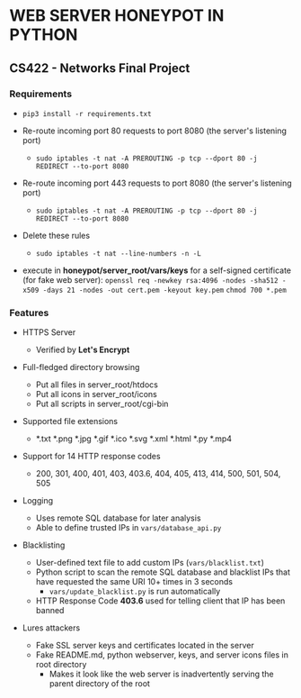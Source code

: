 # WEB SERVER HONEYPOT IN PYTHON
## CS422 - Networks Final Project

### Requirements
- `pip3 install -r requirements.txt`

- Re-route incoming port 80 requests to port 8080 (the server's listening port)
  - `sudo iptables -t nat -A PREROUTING -p tcp --dport 80 -j REDIRECT --to-port 8080`
- Re-route incoming port 443 requests to port 8080 (the server's listening port)
  - `sudo iptables -t nat -A PREROUTING -p tcp --dport 80 -j REDIRECT --to-port 8080`
- Delete these rules
  - `sudo iptables -t nat --line-numbers -n -L`

- execute in **honeypot/server_root/vars/keys** for a self-signed certificate (for fake web server):
`openssl req -newkey rsa:4096 -nodes -sha512 -x509 -days 21 -nodes -out cert.pem -keyout key.pem`
`chmod 700 *.pem`

### Features
- HTTPS Server
  - Verified by **Let's Encrypt**

- Full-fledged directory browsing
  - Put all files in server_root/htdocs
  - Put all icons in server_root/icons
  - Put all scripts in server_root/cgi-bin

- Supported file extensions
  - *.txt  *.png  *.jpg  *.gif  *.ico  *.svg  *.xml  *.html  *.py  *.mp4

- Support for 14 HTTP response codes
  - 200, 301, 400, 401, 403, 403.6, 404, 405, 413, 414, 500, 501, 504, 505

- Logging
  - Uses remote SQL database for later analysis
  - Able to define trusted IPs in `vars/database_api.py`

- Blacklisting
  - User-defined text file to add custom IPs (`vars/blacklist.txt`)
  - Python script to scan the remote SQL database and blacklist IPs that have requested the same URI 10+ times in 3 seconds
    - `vars/update_blacklist.py` is run automatically
  - HTTP Response Code **403.6** used for telling client that IP has been banned

- Lures attackers
  - Fake SSL server keys and certificates located in the server
  - Fake README.md, python webserver, keys, and server icons files in root directory
    - Makes it look like the web server is inadvertently serving the parent directory of the root